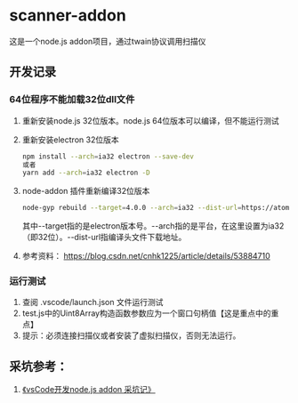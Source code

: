 # scanner-addon

这是一个node.js addon项目，通过twain协议调用扫描仪

## 开发记录

### 64位程序不能加载32位dll文件

   1. 重新安装node.js 32位版本。node.js 64位版本可以编译，但不能运行测试
   2. 重新安装electron 32位版本

        ```bash
        npm install --arch=ia32 electron --save-dev
        或者
        yarn add --arch=ia32 electron -D
        ```

   3. node-addon 插件重新编译32位版本

        ```bash
        node-gyp rebuild --target=4.0.0 --arch=ia32 --dist-url=https://atom.io/download/electron
        ```

        其中--target指的是electron版本号。--arch指的是平台，在这里设置为ia32（即32位）。--dist-url指编译头文件下载地址。
   4. 参考资料： <https://blog.csdn.net/cnhk1225/article/details/53884710>

### 运行测试

1. 查阅 .vscode/launch.json 文件运行测试
2. test.js中的Uint8Array构造函数参数应为一个窗口句柄值【这是重点中的重点】
3. 提示：必须连接扫描仪或者安装了虚拟扫描仪，否则无法运行。

## 采坑参考：

1. [《vsCode开发node.js addon 采坑记》]( https://blog.csdn.net/love3d/article/details/87926558 )